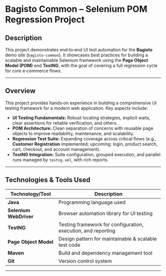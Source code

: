 # Bagisto Common – Selenium POM Regression Project

## Description
This project demonstrates end‑to‑end UI test automation for the **Bagisto** demo site (`bagisto-common`). It showcases best practices for building a scalable and maintainable Selenium framework using the **Page Object Model (POM)** and **TestNG**, with the goal of covering a full regression cycle for core e‑commerce flows.

---

## Overview
This project provides hands‑on experience in building a comprehensive UI testing framework for a modern web application. Key aspects include:

* **UI Testing Fundamentals:** Robust locating strategies, explicit waits, clear assertions for reliable verification, and others.
* **POM Architecture:** Clean separation of concerns with reusable page objects to improve readability, maintenance, and scalability.
* **Regression Test Suite:** Expanding coverage across critical flows (e.g., **Customer Registration** implemented; upcoming: login, product search, cart, checkout, and account management).
* **TestNG Integration:** Suite configuration, grouped execution, and parallel runs managed by `testng.xml`, with rich reports.

---

## Technologies & Tools Used

| Technology/Tool            | Description                                                   |
| -------------------------- | ------------------------------------------------------------- |
| **Java**                   | Programming language used                                     |
| **Selenium WebDriver**     | Browser automation library for UI testing                     |
| **TestNG**                 | Testing framework for configuration, execution, and reporting |
| **Page Object Model**      | Design pattern for maintainable & scalable test code          |
| **Maven**                  | Build and dependency management tool                          |
| **Git**                    | Version control system                                        |

---
